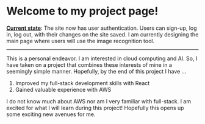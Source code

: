 # Welcome to my project page!

<b><a href="https://master.d19gsti4yiutb.amplifyapp.com">Current state</a></b>: The site now has user authentication. Users can sign-up, log in, log out, with their changes on the site saved. I am currently designing the main page where users will use the image recognition tool. 

---

This is a personal endeavor. I am interested in cloud computing and AI. So, I have taken on a project that combines these interests of mine in a seemingly simple manner. Hopefully, by the end of this project I have ...
<ol>
  <li>Improved my full-stack development skills with React</li>
  <li>Gained valuable experience with AWS</li>
</ol>
  
I do not know much about AWS nor am I very familiar with full-stack. I am excited for what I will learn during this project! Hopefully this opens up some exciting new avenues for me.
